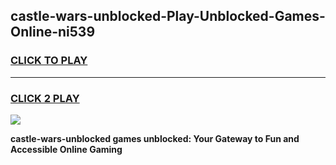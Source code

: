
## castle-wars-unblocked-Play-Unblocked-Games-Online-ni539
<h3>
<a href="https://premium76.site?title=castle-wars-unblocked&ref=25A">CLICK TO PLAY</a></h3>
<hr>

<h3>
<a href="https://premium76.site?title=castle-wars-unblocked&ref=25A">CLICK 2 PLAY</a>
  
</h3>

<a href="https://premium76.site?title=castle-wars-unblocked&ref=25A"><img src="https://clearcache.store/games.png"></a>


**castle-wars-unblocked games unblocked: Your Gateway to Fun and Accessible Online Gaming**
